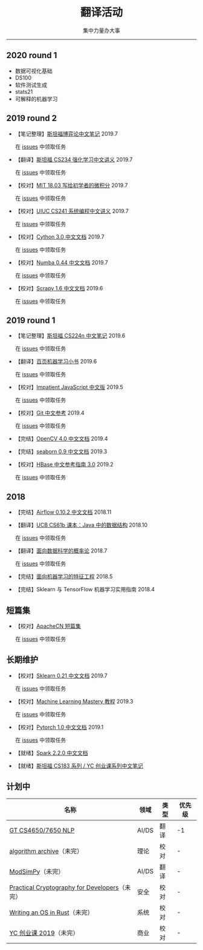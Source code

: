 <h1 align="center">翻译活动</h1>

<p align="center">集中力量办大事</p>

---

<!--

## 2020 round 2

+   3D 打印
+   无人机
+   脑机接口比赛
+   物联网

-->

## 2020 round 1

+   数据可视化基础
+   DS100
+   软件测试生成
+   stats21
+   可解释的机器学习

## 2019 round 2


+   【笔记整理】[斯坦福博弈论中文笔记](https://github.com/apachecn/stanford-game-theory-notes-zh) 2019.7
    
    在 [issues](https://github.com/apachecn/stanford-game-theory-notes-zh/issues/1) 中领取任务

+   【翻译】[斯坦福 CS234 强化学习中文讲义](https://github.com/apachecn/stanford-cs234-notes-zh) 2019.7
    
    在 [issues](https://github.com/apachecn/stanford-cs234-notes-zh/issues/1) 中领取任务

+   【校对】[MIT 18.03 写给初学者的微积分](https://github.com/apachecn/calc4b-zh) 2019.7
    
    在 [issues](https://github.com/apachecn/calc4b-zh/issues/1) 中领取任务

+   【校对】[UIUC CS241 系统编程中文讲义](https://github.com/apachecn/uiuc-cs241-notes-zh) 2019.7
    
    在 [issues](https://github.com/apachecn/uiuc-cs241-notes-zh/issues/1) 中领取任务
    
+   【校对】[Cython 3.0 中文文档](https://github.com/apachecn/cython-doc-zh) 2019.7
    
    在 [issues](https://github.com/apachecn/cython-doc-zh/issues/1) 中领取任务
    
+   【校对】[Numba 0.44 中文文档](https://github.com/apachecn/numba-doc-zh) 2019.7
    
    在 [issues](https://github.com/apachecn/numba-doc-zh/issues/1) 中领取任务

+   【校对】[Scrapy 1.6 中文文档](https://github.com/apachecn/scrapy-doc-zh) 2019.6
    
    在 [issues](https://github.com/apachecn/scrapy-doc-zh/issues/1) 中领取任务

## 2019 round 1

+   【笔记整理】[斯坦福 CS224n 中文笔记](https://github.com/apachecn/stanford-cs224n-notes-zh) 2019.6
    
    在 [issues](https://github.com/apachecn/stanford-cs224n-notes-zh/issues/1) 中领取任务

+   【翻译】[百页机器学习小书](https://github.com/apachecn/ml-book-100-zh) 2019.6
    
    在 [issues](https://github.com/apachecn/ml-book-100-zh/issues/1) 中领取任务

+   【校对】[Impatient JavaScript 中文版](https://github.com/apachecn/impatient-js-zh) 2019.5
    
    在 [issues](https://github.com/apachecn/impatient-js-zh/issues/1) 中领取任务

+   【校对】[Git 中文参考](https://github.com/apachecn/git-doc-zh) 2019.4
    
    在 [issues](https://github.com/apachecn/git-doc-zh/issues/1) 中领取任务

+   【完结】[OpenCV 4.0 中文文档](https://github.com/apachecn/opencv-doc-zh) 2019.4

+   【完结】[seaborn 0.9 中文文档](https://github.com/apachecn/seaborn-doc-zh) 2019.3

+   【校对】[HBase 中文参考指南 3.0](https://github.com/apachecn/hbase-doc-zh) 2019.2
    
    在 [issues](https://github.com/apachecn/hbase-doc-zh/issues/1) 中领取任务

## 2018

+   【完结】[Airflow 0.10.2 中文文档](https://github.com/apachecn/airflow-doc-zh) 2018.11

+   【翻译】[UCB CS61b 课本：Java 中的数据结构](https://github.com/apachecn/cs61b-textbook-zh) 2018.10
    
    在 [issues](https://github.com/apachecn/cs61b-textbook-zh/issues/1) 中领取任务

+   【翻译】[面向数据科学的概率论](https://github.com/apachecn/prob140-textbook-zh) 2018.7
    
    在 [issues](https://github.com/apachecn/prob140-textbook-zh/issues/2) 中领取任务

+   【完结】[面向机器学习的特征工程](https://github.com/apachecn/feature-engineering-for-ml-zh) 2018.5
+   【完结】Sklearn 与 TensorFlow 机器学习实用指南 2018.4

## 短篇集

+   【校对】[ApacheCN 短篇集](https://github.com/apachecn/misc-docs-zh)
    
    在 [issues](https://github.com/apachecn/misc-docs-zh/issues/1) 中领取任务

## 长期维护

+   【校对】[Sklearn 0.21 中文文档](https://github.com/apachecn/sklearn-doc-zh) 2019.7
    
    在 [issues](https://github.com/apachecn/sklearn-doc-zh/issues/352) 中领取任务

+   【校对】[Machine Learning Mastery 教程](https://github.com/apachecn/ml-mastery-zh) 2019.3
    
    在 [issues](https://github.com/apachecn/ml-mastery-zh/issues/1) 中领取任务

+   【校对】[Pytorch 1.0 中文文档](https://github.com/apachecn/pytorch-doc-zh) 2019.1
    
    在 [issues](https://github.com/apachecn/pytorch-doc-zh/issues/274) 中领取任务

+   【就绪】[Spark 2.2.0 中文文档](https://github.com/apachecn/spark-doc-zh)

+   【就绪】[斯坦福 CS183 系列 / YC 创业课系列中文笔记](https://github.com/apachecn/stanford-cs183-notes)

## **计划中**

| 名称 | 领域 | 类型 | 优先级 |
| --- | --- | --- | --- |
| [GT CS4650/7650 NLP](https://github.com/jacobeisenstein/gt-nlp-class) | AI/DS | 翻译 | -1 |
| [algorithm archive](https://github.com/algorithm-archivists/algorithm-archive)（未完） | 理论 | 校对 | - |
| [ModSimPy](https://github.com/AllenDowney/ModSimPy)（未完） | AI/DS | 翻译 | - |
| [Practical Cryptography for Developers](https://cryptobook.nakov.com/)（未完） | 安全 | 校对 | - |
| [Writing an OS in Rust](https://os.phil-opp.com/)（未完） | 系统 | 校对 | - |
| [YC 创业课 2019](https://www.startupschool.org/latest)（未完） | 商业 | 校对 | - |
